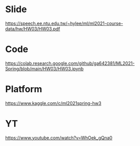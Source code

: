# Slide  
https://speech.ee.ntu.edu.tw/~hylee/ml/ml2021-course-data/hw/HW03/HW03.pdf  
# Code  
https://colab.research.google.com/github/ga642381/ML2021-Spring/blob/main/HW03/HW03.ipynb  
# Platform  
https://www.kaggle.com/c/ml2021spring-hw3  
# YT  
https://www.youtube.com/watch?v=WhOek_gQna0  
